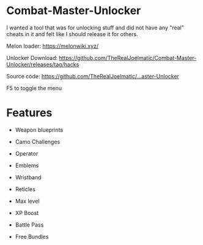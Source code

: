 
# Combat-Master-Unlocker


I wanted a tool that was for unlocking stuff and did not have any "real" cheats in it and felt like I should release it for others.

Melon loader: https://melonwiki.xyz/

Unlocker Download: https://github.com/TheRealJoelmatic/Combat-Master-Unlocker/releases/tag/hacks

Source code: https://github.com/TheRealJoelmatic/...aster-Unlocker

F5 to toggle the menu

# Features

- Weapon blueprints
- Camo Challenges
- Operator
- Emblems
- Wristband
- Reticles

- Max level
- XP Boost
- Battle Pass
- Free Bundles

